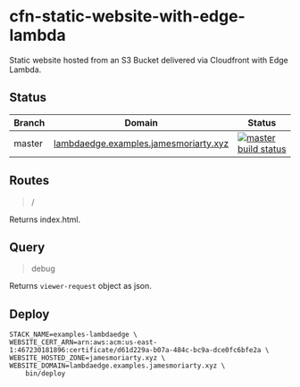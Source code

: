 # cfn-static-website-with-edge-lambda

Static website hosted from an S3 Bucket delivered via Cloudfront with Edge Lambda.

## Status

|Branch|Domain                                    |Status                        |
|------|------------------------------------------|------------------------------|
|master|[lambdaedge.examples.jamesmoriarty.xyz][1]|[![master build status][2]][3]|

## Routes

> /

Returns index.html.

## Query

> debug

Returns `viewer-request` object as json.

## Deploy

```
STACK_NAME=examples-lambdaedge \
WEBSITE_CERT_ARN=arn:aws:acm:us-east-1:467230181896:certificate/d61d229a-b07a-484c-bc9a-dce0fc6bfe2a \
WEBSITE_HOSTED_ZONE=jamesmoriarty.xyz \
WEBSITE_DOMAIN=lambdaedge.examples.jamesmoriarty.xyz \
    bin/deploy
```

[1]: https://lambdaedge.examples.jamesmoriarty.xyz
[2]: https://codebuild.us-east-1.amazonaws.com/badges?uuid=eyJlbmNyeXB0ZWREYXRhIjoiSUVLT3pLMHYvRVFFSHRmM21sd0ZNczRoOXdEejBsMTQ5eUwrYmh5N0hMczNsL0QxOFhtWmFKdytrVEltcDcrZERCN0Z0VWVlNjU4c09pbUhqU2NkckVrPSIsIml2UGFyYW1ldGVyU3BlYyI6ImhMU3pnQWRVMzNobWt3MXgiLCJtYXRlcmlhbFNldFNlcmlhbCI6MX0%3D&branch=master
[3]: https://console.aws.amazon.com/codesuite/codebuild/projects/examples-edgelambda/history
